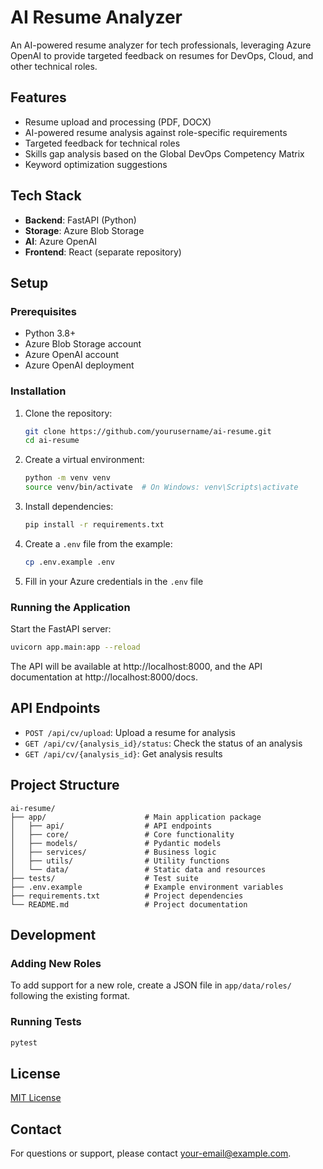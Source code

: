 # AI Resume Analyzer

An AI-powered resume analyzer for tech professionals, leveraging Azure OpenAI to provide targeted feedback on resumes for DevOps, Cloud, and other technical roles.

## Features

- Resume upload and processing (PDF, DOCX)
- AI-powered resume analysis against role-specific requirements
- Targeted feedback for technical roles
- Skills gap analysis based on the Global DevOps Competency Matrix
- Keyword optimization suggestions

## Tech Stack

- **Backend**: FastAPI (Python)
- **Storage**: Azure Blob Storage
- **AI**: Azure OpenAI
- **Frontend**: React (separate repository)

## Setup

### Prerequisites

- Python 3.8+
- Azure Blob Storage account
- Azure OpenAI account
- Azure OpenAI deployment

### Installation

1. Clone the repository:

   ```bash
   git clone https://github.com/yourusername/ai-resume.git
   cd ai-resume
   ```

2. Create a virtual environment:

   ```bash
   python -m venv venv
   source venv/bin/activate  # On Windows: venv\Scripts\activate
   ```

3. Install dependencies:

   ```bash
   pip install -r requirements.txt
   ```

4. Create a `.env` file from the example:

   ```bash
   cp .env.example .env
   ```

5. Fill in your Azure credentials in the `.env` file

### Running the Application

Start the FastAPI server:

```bash
uvicorn app.main:app --reload
```

The API will be available at http://localhost:8000, and the API documentation at http://localhost:8000/docs.

## API Endpoints

- `POST /api/cv/upload`: Upload a resume for analysis
- `GET /api/cv/{analysis_id}/status`: Check the status of an analysis
- `GET /api/cv/{analysis_id}`: Get analysis results

## Project Structure

```
ai-resume/
├── app/                      # Main application package
│   ├── api/                  # API endpoints
│   ├── core/                 # Core functionality
│   ├── models/               # Pydantic models
│   ├── services/             # Business logic
│   ├── utils/                # Utility functions
│   └── data/                 # Static data and resources
├── tests/                    # Test suite
├── .env.example              # Example environment variables
├── requirements.txt          # Project dependencies
└── README.md                 # Project documentation
```

## Development

### Adding New Roles

To add support for a new role, create a JSON file in `app/data/roles/` following the existing format.

### Running Tests

```bash
pytest
```

## License

[MIT License](LICENSE)

## Contact

For questions or support, please contact [your-email@example.com](mailto:your-email@example.com).
